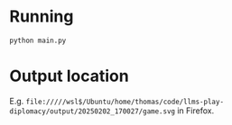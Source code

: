 # Running

```
python main.py
```

# Output location

E.g. `file://///wsl$/Ubuntu/home/thomas/code/llms-play-diplomacy/output/20250202_170027/game.svg` in Firefox.
